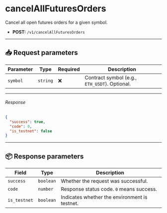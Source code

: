 # cancelAllFuturesOrders

Cancel all open futures orders for a given symbol.

- **POST:** `/v1/cancelAllFuturesOrders`

---

## 📥 Request parameters

| **Parameter** | **Type**   | **Required** | **Description**                                 |
|---------------|------------|--------------|-------------------------------------------------|
| `symbol`      | `string`   | ❌           | Contract symbol (e.g., `ETH_USDT`). Optional.   |

---

###### Response

```json
{
  "success": true,
  "code": 0,
  "is_testnet": false
}
```

---

## 📦 Response parameters

| **Field**     | **Type**   | **Description**                                      |
|---------------|------------|------------------------------------------------------|
| `success`     | `boolean`  | Whether the request was successful.                 |
| `code`        | `number`   | Response status code. `0` means success.            |
| `is_testnet`  | `boolean`  | Indicates whether the environment is testnet.       |
